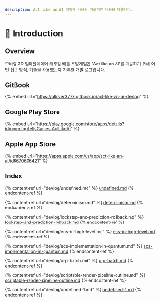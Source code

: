 ```yaml
---
description: Act like an AI 개발에 사용된 기술적인 내용을 다룹니다.
---
```


# 👋 Introduction

## Overview

모바일 3D 멀티플레이어 캐주얼 배틀 로얄게임인 'Act like an AI'를 개발하기 위해 어떤 접근 방식, 기술을 사용했는지 기록한 개발 로그입니다.&#x20;

## GitBook

{% embed url="https://allover3773.gitbook.io/act-like-an-ai-devlog" %}

## Google Play Store

{% embed url="https://play.google.com/store/apps/details?id=com.IngkellsGames.ActLikeAI" %}

## Apple App Store

{% embed url="https://apps.apple.com/us/app/act-like-an-ai/id6670606421" %}

## Index

{% content-ref url="devlog/undefined.md" %}
[undefined.md](devlog/undefined.md)
{% endcontent-ref %}

{% content-ref url="devlog/determinism.md" %}
[determinism.md](devlog/determinism.md)
{% endcontent-ref %}

{% content-ref url="devlog/lockstep-and-prediction-rollback.md" %}
[lockstep-and-prediction-rollback.md](devlog/lockstep-and-prediction-rollback.md)
{% endcontent-ref %}

{% content-ref url="devlog/ecs-in-high-level.md" %}
[ecs-in-high-level.md](devlog/ecs-in-high-level.md)
{% endcontent-ref %}

{% content-ref url="devlog/ecs-implementation-in-quantum.md" %}
[ecs-implementation-in-quantum.md](devlog/ecs-implementation-in-quantum.md)
{% endcontent-ref %}

{% content-ref url="devlog/urp-batch.md" %}
[urp-batch.md](devlog/urp-batch.md)
{% endcontent-ref %}

{% content-ref url="devlog/scriptable-render-pipeline-outline.md" %}
[scriptable-render-pipeline-outline.md](devlog/scriptable-render-pipeline-outline.md)
{% endcontent-ref %}

{% content-ref url="devlog/undefined-1.md" %}
[undefined-1.md](devlog/undefined-1.md)
{% endcontent-ref %}
